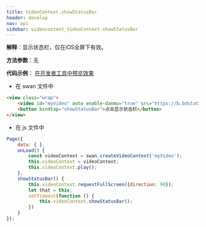 ```yaml
---
title: VideoContext.showStatusBar
header: develop
nav: api
sidebar: videocontext_VideoContext-showStatusBar
---
```



**解释**：显示状态栏，仅在iOS全屏下有效。

**方法参数**：无

**代码示例**：
<a href="swanide://fragment/a7de73cff4e411bea7533ac41643c47e1574006702541" title="在开发者工具中预览效果" target="_self">在开发者工具中预览效果</a>

* 在 swan 文件中

```html
<view class="wrap">
    <video id="myVideo" auto enable-danmu="true" src="https://b.bdstatic.com/swan-temp/940fe716b0eaad38f47b209d61657490.mp4"></video>
    <button bindtap="showStatusBar">点击显示状态栏</button>
</view>
```

* 在 js 文件中

```js
Page({
    data: { },
    onLoad() {
        const videoContext = swan.createVideoContext('myVideo');
        this.videoContext = videoContext;
        this.videoContext.play();
    },
    showStatusBar() {
        this.videoContext.requestFullScreen({direction: 90});
        let that = this;
        setTimeout(function () {
            this.videoContext.showStatusBar();
        })
    }
});
```

 